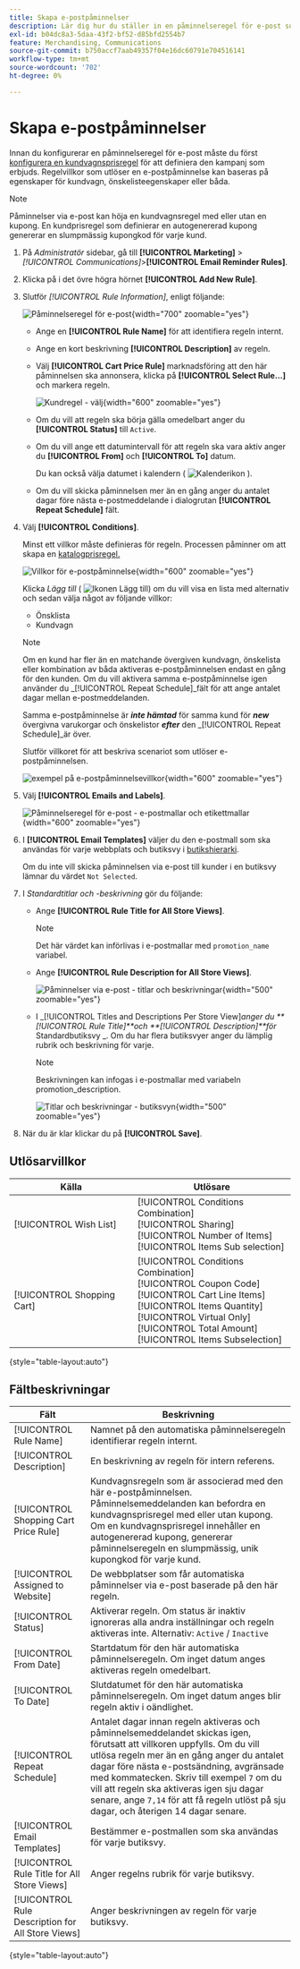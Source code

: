 ```yaml
---
title: Skapa e-postpåminnelser
description: Lär dig hur du ställer in en påminnelseregel för e-post som använder en befintlig kundvagnsprisregel.
exl-id: b04dc8a3-5daa-43f2-bf52-d85bfd2554b7
feature: Merchandising, Communications
source-git-commit: b750accf7aab49357f04e16dc60791e704516141
workflow-type: tm+mt
source-wordcount: '702'
ht-degree: 0%

---
```


# Skapa e-postpåminnelser

Innan du konfigurerar en påminnelseregel för e-post måste du först [konfigurera en kundvagnsprisregel](price-rules-cart-create.md) för att definiera den kampanj som erbjuds. Regelvillkor som utlöser en e-postpåminnelse kan baseras på egenskaper för kundvagn, önskelisteegenskaper eller båda.

>[!NOTE]
>
>Påminnelser via e-post kan höja en kundvagnsregel med eller utan en kupong. En kundprisregel som definierar en autogenererad kupong genererar en slumpmässig kupongkod för varje kund.

1. På _Administratör_ sidebar, gå till **[!UICONTROL Marketing]** > _[!UICONTROL Communications]_>**[!UICONTROL Email Reminder Rules]**.

1. Klicka på i det övre högra hörnet **[!UICONTROL Add New Rule]**.

1. Slutför _[!UICONTROL Rule Information]_, enligt följande:

   ![Påminnelseregel för e-post](./assets/email-reminder-new.png){width="700" zoomable="yes"}

   - Ange en **[!UICONTROL Rule Name]** för att identifiera regeln internt.

   - Ange en kort beskrivning **[!UICONTROL Description]** av regeln.

   - Välj **[!UICONTROL Cart Price Rule]** marknadsföring att den här påminnelsen ska annonsera, klicka på **[!UICONTROL Select Rule…]** och markera regeln.

     ![Kundregel - välj](./assets/email-reminder-select-rule.png){width="600" zoomable="yes"}

   - Om du vill att regeln ska börja gälla omedelbart anger du **[!UICONTROL Status]** till `Active`.

   - Om du vill ange ett datumintervall för att regeln ska vara aktiv anger du **[!UICONTROL From]** och **[!UICONTROL To]** datum.

     Du kan också välja datumet i kalendern ( ![Kalenderikon](../assets/icon-calendar.png) ).

   - Om du vill skicka påminnelsen mer än en gång anger du antalet dagar före nästa e-postmeddelande i dialogrutan **[!UICONTROL Repeat Schedule]** fält.

1. Välj **[!UICONTROL Conditions]**.

   Minst ett villkor måste definieras för regeln. Processen påminner om att skapa en [katalogprisregel.](price-rules-catalog.md)

   ![Villkor för e-postpåminnelse](./assets/email-reminder-conditions.png){width="600" zoomable="yes"}

   Klicka _Lägg till_ ( ![Ikonen Lägg till](../assets/icon-add-green-circle.png)) om du vill visa en lista med alternativ och sedan välja något av följande villkor:

   - Önsklista
   - Kundvagn

   >[!NOTE]
   >
   >Om en kund har fler än en matchande övergiven kundvagn, önskelista eller kombination av båda aktiveras e-postpåminnelsen endast en gång för den kunden. Om du vill aktivera samma e-postpåminnelse igen använder du _[!UICONTROL Repeat Schedule]_fält för att ange antalet dagar mellan e-postmeddelanden. <br/>
   >
   >Samma e-postpåminnelse är **_inte hämtad_** för samma kund för **_new_** övergivna varukorgar och önskelistor **_efter_** den _[!UICONTROL Repeat Schedule]_är över.

   Slutför villkoret för att beskriva scenariot som utlöser e-postpåminnelsen.

   ![exempel på e-postpåminnelsevillkor](./assets/email-reminder-condition-example.png){width="600" zoomable="yes"}

1. Välj **[!UICONTROL Emails and Labels]**.

   ![Påminnelseregel för e-post - e-postmallar och etikettmallar ](./assets/email-reminder-rule-emails-labels-email-templates.png){width="600" zoomable="yes"}

1. I **[!UICONTROL Email Templates]** väljer du den e-postmall som ska användas för varje webbplats och butiksvy i [butikshierarki](../getting-started/websites-stores-views.md).

   Om du inte vill skicka påminnelsen via e-post till kunder i en butiksvy lämnar du värdet `Not Selected`.

1. I _Standardtitlar och -beskrivning_ gör du följande:

   - Ange **[!UICONTROL Rule Title for All Store Views]**.

     >[!NOTE]
     >
     >Det här värdet kan införlivas i e-postmallar med `promotion_name` variabel.

   - Ange **[!UICONTROL Rule Description for All Store Views]**.

     ![Påminnelser via e-post - titlar och beskrivningar](./assets/email-reminders-emails-and-labels-default-titles-description.png){width="500" zoomable="yes"}

   - I _[!UICONTROL Titles and Descriptions Per Store View]_anger du **[!UICONTROL Rule Title]**och **[!UICONTROL Description]**för_ Standardbutiksvy _. Om du har flera butiksvyer anger du lämplig rubrik och beskrivning för varje.

     >[!NOTE]
     >
     >Beskrivningen kan infogas i e-postmallar med variabeln promotion_description.

     ![Titlar och beskrivningar - butiksvyn](./assets/email-reminder-rules-title-descriptions-per-store-view.png){width="500" zoomable="yes"}

1. När du är klar klickar du på **[!UICONTROL Save]**.

## Utlösarvillkor

| Källa | Utlösare |
|--- |--- |
| [!UICONTROL Wish List] | [!UICONTROL Conditions Combination]<br/>[!UICONTROL Sharing]<br/>[!UICONTROL Number of Items]<br/>[!UICONTROL Items Sub selection] |
| [!UICONTROL Shopping Cart] | [!UICONTROL Conditions Combination]<br/>[!UICONTROL Coupon Code]<br/>[!UICONTROL Cart Line Items]<br/>[!UICONTROL Items Quantity]<br/>[!UICONTROL Virtual Only]<br/>[!UICONTROL Total Amount]<br/>[!UICONTROL Items Subselection] |

{style="table-layout:auto"}

## Fältbeskrivningar

| Fält | Beskrivning |
|--- |--- |
| [!UICONTROL Rule Name] | Namnet på den automatiska påminnelseregeln identifierar regeln internt. |
| [!UICONTROL Description] | En beskrivning av regeln för intern referens. |
| [!UICONTROL Shopping Cart Price Rule] | Kundvagnsregeln som är associerad med den här e-postpåminnelsen. Påminnelsemeddelanden kan befordra en kundvagnsprisregel med eller utan kupong. Om en kundvagnsprisregel innehåller en autogenererad kupong, genererar påminnelseregeln en slumpmässig, unik kupongkod för varje kund. |
| [!UICONTROL Assigned to Website] | De webbplatser som får automatiska påminnelser via e-post baserade på den här regeln. |
| [!UICONTROL Status] | Aktiverar regeln. Om status är inaktiv ignoreras alla andra inställningar och regeln aktiveras inte. Alternativ: `Active` / `Inactive` |
| [!UICONTROL From Date] | Startdatum för den här automatiska påminnelseregeln. Om inget datum anges aktiveras regeln omedelbart. |
| [!UICONTROL To Date] | Slutdatumet för den här automatiska påminnelseregeln. Om inget datum anges blir regeln aktiv i oändlighet. |
| [!UICONTROL Repeat Schedule] | Antalet dagar innan regeln aktiveras och påminnelsemeddelandet skickas igen, förutsatt att villkoren uppfylls. Om du vill utlösa regeln mer än en gång anger du antalet dagar före nästa e-postsändning, avgränsade med kommatecken. Skriv till exempel `7` om du vill att regeln ska aktiveras igen sju dagar senare, ange `7,14` för att få regeln utlöst på sju dagar, och återigen 14 dagar senare. |
| [!UICONTROL Email Templates] | Bestämmer e-postmallen som ska användas för varje butiksvy. |
| [!UICONTROL Rule Title for All Store Views] | Anger regelns rubrik för varje butiksvy. |
| [!UICONTROL Rule Description for All Store Views] | Anger beskrivningen av regeln för varje butiksvy. |

{style="table-layout:auto"}
